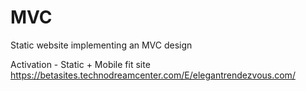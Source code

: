 # MVC
Static website implementing an MVC design

Activation - Static + Mobile fit site
https://betasites.technodreamcenter.com/E/elegantrendezvous.com/